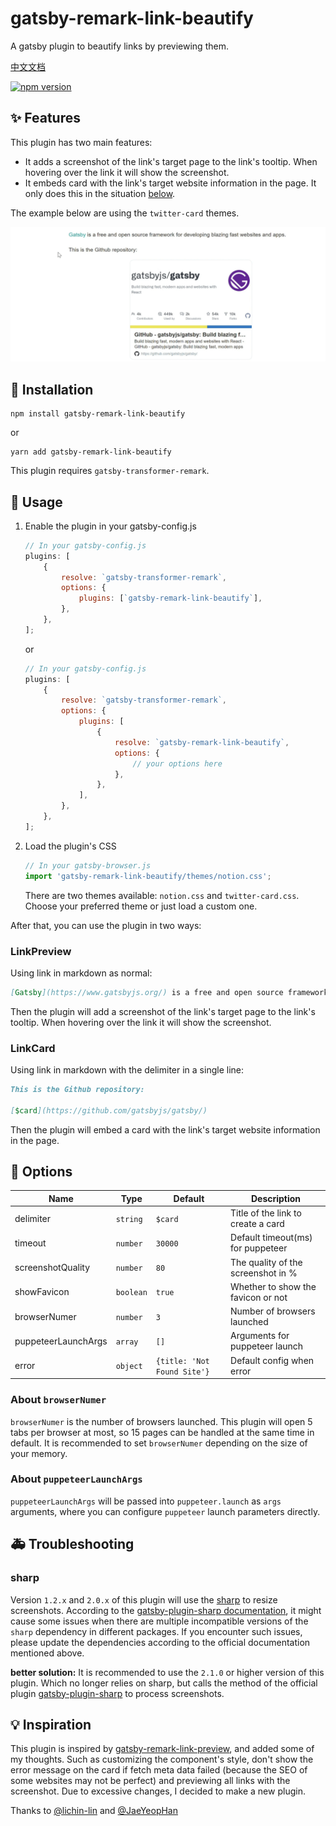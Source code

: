 # gatsby-remark-link-beautify

A gatsby plugin to beautify links by previewing them.

[中文文档](https://github.com/Talaxy009/gatsby-remark-link-beautify/blob/main/README-zh.md)

[![npm version](https://badge.fury.io/js/gatsby-remark-link-beautify.svg)](https://badge.fury.io/js/gatsby-remark-link-beautify)

## ✨ Features

This plugin has two main features:

- It adds a screenshot of the link's target page to the link's tooltip. When hovering over the link it will show the screenshot.
- It embeds card with the link's target website information in the page. It only does this in the situation [below](#LinkCard).

The example below are using the `twitter-card` themes.

![example](https://github.com/Talaxy009/gatsby-remark-link-beautify/raw/main/assets/example.gif)

## 🚚 Installation

```shell
npm install gatsby-remark-link-beautify
```

or

```shell
yarn add gatsby-remark-link-beautify
```

This plugin requires `gatsby-transformer-remark`.

## 🔦 Usage

1. Enable the plugin in your gatsby-config.js

    ```js
    // In your gatsby-config.js
    plugins: [
        {
            resolve: `gatsby-transformer-remark`,
            options: {
                plugins: [`gatsby-remark-link-beautify`],
            },
        },
    ];
    ```

    or

    ```js
    // In your gatsby-config.js
    plugins: [
        {
            resolve: `gatsby-transformer-remark`,
            options: {
                plugins: [
                    {
                        resolve: `gatsby-remark-link-beautify`,
                        options: {
                            // your options here
                        },
                    },
                ],
            },
        },
    ];
    ```

2. Load the plugin's CSS

    ```js
    // In your gatsby-browser.js
    import 'gatsby-remark-link-beautify/themes/notion.css';
    ```

    There are two themes available: `notion.css` and `twitter-card.css`. Choose your preferred theme or just load a custom one.

After that, you can use the plugin in two ways:

### LinkPreview

Using link in markdown as normal:

```md
[Gatsby](https://www.gatsbyjs.org/) is a free and open source framework for developing blazing fast websites and apps.
```

Then the plugin will add a screenshot of the link's target page to the link's tooltip. When hovering over the link it will show the screenshot.

### LinkCard

Using link in markdown with the delimiter in a single line:

```md
This is the Github repository:

[$card](https://github.com/gatsbyjs/gatsby/)
```

Then the plugin will embed a card with the link's target website information in the page.

## 🔧 Options

| Name                | Type      | Default                     | Description                        |
| ------------------- | --------- | --------------------------- | ---------------------------------- |
| delimiter           | `string`  | `$card`                     | Title of the link to create a card |
| timeout             | `number`  | `30000`                     | Default timeout(ms) for puppeteer  |
| screenshotQuality   | `number`  | `80`                        | The quality of the screenshot in % |
| showFavicon         | `boolean` | `true`                      | Whether to show the favicon or not |
| browserNumer        | `number`  | `3`                         | Number of browsers launched        |
| puppeteerLaunchArgs | `array`   | `[]`                        | Arguments for puppeteer launch     |
| error               | `object`  | `{title: 'Not Found Site'}` | Default config when error          |

### About `browserNumer`

`browserNumer` is the number of browsers launched. This plugin will open 5 tabs per browser at most, so 15 pages can be handled at the same time in default. It is recommended to set `browserNumer` depending on the size of your memory.

### About `puppeteerLaunchArgs`

`puppeteerLaunchArgs` will be passed into `puppeteer.launch` as `args` arguments, where you can configure `puppeteer` launch parameters directly.

## 🚑️ Troubleshooting

### sharp

Version `1.2.x` and `2.0.x` of this plugin will use the [sharp](https://github.com/lovell/sharp) to resize screenshots. According to the [gatsby-plugin-sharp documentation](https://www.gatsbyjs.com/plugins/gatsby-plugin-sharp/#troubleshooting), it might cause some issues when there are multiple incompatible versions of the `sharp` dependency in different packages. If you encounter such issues, please update the dependencies according to the official documentation mentioned above.

**better solution:** It is recommended to use the `2.1.0` or higher version of this plugin. Which no longer relies on sharp, but calls the method of the official plugin [gatsby-plugin-sharp](https://github.com/gatsbyjs/gatsby/tree/master/packages/gatsby-plugin-sharp) to process screenshots.

## 💡 Inspiration

This plugin is inspired by [gatsby-remark-link-preview](https://github.com/lichin-lin/gatsby-remark-link-preview/), and added some of my thoughts. Such as customizing the component's style, don't show the error message on the card if fetch meta data failed (because the SEO of some websites may not be perfect) and previewing all links with the screenshot. Due to excessive changes, I decided to make a new plugin.

Thanks to [@lichin-lin](https://github.com/lichin-lin) and [@JaeYeopHan](https://github.com/JaeYeopHan)
